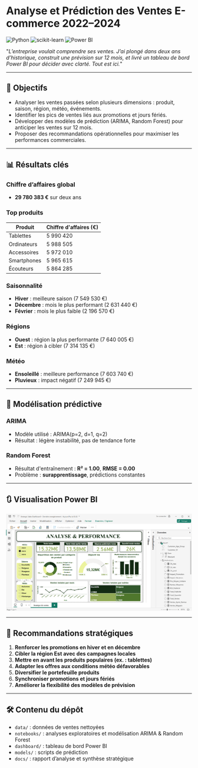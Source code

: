 # Analyse et Prédiction des Ventes E-commerce 2022–2024

![Python](https://img.shields.io/badge/Python-3776AB?style=for-the-badge&logo=python&logoColor=white)
![scikit-learn](https://img.shields.io/badge/scikit--learn-F7931E?style=for-the-badge&logo=scikit-learn&logoColor=white)
![Power BI](https://img.shields.io/badge/Power%20BI-F2C811?style=for-the-badge&logo=power-bi&logoColor=black)

"*L’entreprise voulait comprendre ses ventes. J’ai plongé dans deux ans d’historique, construit une prévision sur 12 mois, et livré un tableau de bord Power BI pour décider avec clarté. Tout est ici.*"

---

## 🎯 Objectifs

- Analyser les ventes passées selon plusieurs dimensions : produit, saison, région, météo, événements.
- Identifier les pics de ventes liés aux promotions et jours fériés.
- Développer des modèles de prédiction (ARIMA, Random Forest) pour anticiper les ventes sur 12 mois.
- Proposer des recommandations opérationnelles pour maximiser les performances commerciales.

---

## 📊 Résultats clés

### Chiffre d’affaires global
- **29 780 383 €** sur deux ans

### Top produits
| Produit                  | Chiffre d'affaires (€) |
|--------------------------|------------------------|
| Tablettes                | 5 990 420              |
| Ordinateurs              | 5 988 505              |
| Accessoires              | 5 972 010              |
| Smartphones              | 5 965 615              |
| Écouteurs                | 5 864 285              |

### Saisonnalité
- **Hiver** : meilleure saison (7 549 530 €)
- **Décembre** : mois le plus performant (2 631 440 €)
- **Février** : mois le plus faible (2 196 570 €)

### Régions
- **Ouest** : région la plus performante (7 640 005 €)
- **Est** : région à cibler (7 314 135 €)

### Météo
- **Ensoleillé** : meilleure performance (7 603 740 €)
- **Pluvieux** : impact négatif (7 249 945 €)

---

## 🔮 Modélisation prédictive

### ARIMA
- Modèle utilisé : ARIMA(p=2, d=1, q=2)
- Résultat : légère instabilité, pas de tendance forte

### Random Forest
- Résultat d'entraînement : **R² = 1.00**, **RMSE = 0.00**
- Problème : **surapprentissage**, prédictions constantes

---

## 🔃 Visualisation Power BI

![Power BI Viz Ecom](./statics/ecom_bi.png)

---

## 🧠 Recommandations stratégiques

1. **Renforcer les promotions en hiver et en décembre**
2. **Cibler la région Est avec des campagnes locales**
3. **Mettre en avant les produits populaires (ex. : tablettes)**
4. **Adapter les offres aux conditions météo défavorables**
5. **Diversifier le portefeuille produits**
6. **Synchroniser promotions et jours fériés**
7. **Améliorer la flexibilité des modèles de prévision**

---

## 🛠️ Contenu du dépôt

- `data/` : données de ventes nettoyées
- `notebooks/` : analyses exploratoires et modélisation ARIMA & Random Forest
- `dashboard/` : tableau de bord Power BI
- `models/` : scripts de prédiction
- `docs/` : rapport d’analyse et synthèse stratégique
